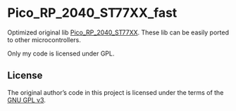 # Pico_RP_2040_ST77XX_fast
Optimized original lib [Pico_RP_2040_ST77XX](https://github.com/YuriYuriy/Pico_RP_2040_ST77XX). These lib can be easily ported to other microcontrollers.

Only my code is licensed under GPL.

## License
The original author’s code in this project is licensed under the terms of the [GNU GPL v3](https://www.gnu.org/licenses/gpl-3.0.en.html).
